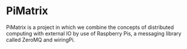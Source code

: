 # PiMatrix

PiMatrix is a project in which we combine the concepts of distributed computing
with external IO by use of Raspberry Pis, a messaging library called ZeroMQ and
wiringPi.
